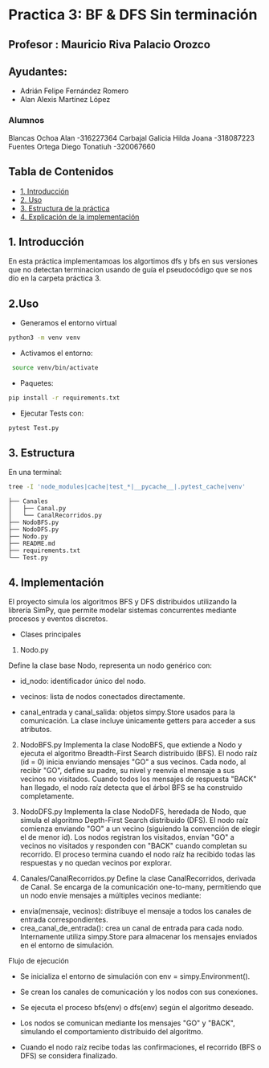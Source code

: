 # Practica 3: BF & DFS Sin terminación

## Profesor : Mauricio Riva Palacio Orozco
## Ayudantes:
- Adrián Felipe Fernández Romero
- Alan Alexis Martínez López
<p>

### Alumnos
Blancas Ochoa Alan -316227364 Carbajal Galicia Hilda Joana -318087223 Fuentes Ortega Diego Tonatiuh -320067660

## Tabla de Contenidos
- [1. Introducción](#1-introducción)
- [2. Uso](#2-uso)
- [3. Estructura de la práctica](#3-estructura)
- [4. Explicación de la implementación](#4-implementacion)

## **1. Introducción**
En esta práctica implementamoas los algortimos dfs y bfs en sus versiones que no detectan terminacion usando de guía el pseudocódigo que se nos dío en la carpeta práctica 3.

## **2.Uso**
- Generamos el entorno virtual

```bash
python3 -m venv venv
```
- Activamos el entorno:
```bash
 source venv/bin/activate
```
- Paquetes:
```bash
pip install -r requirements.txt
```
- Ejecutar Tests con:
```bash
pytest Test.py
```
## **3. Estructura**
En una terminal: 
```bash
tree -I 'node_modules|cache|test_*|__pycache__|.pytest_cache|venv'
```
```
├── Canales
│   ├── Canal.py
│   └── CanalRecorridos.py
├── NodoBFS.py
├── NodoDFS.py
├── Nodo.py
├── README.md
├── requirements.txt
└── Test.py
```

## **4. Implementación**
El proyecto simula los algoritmos BFS y DFS distribuidos utilizando la librería SimPy, que permite modelar sistemas concurrentes mediante procesos y eventos discretos.

- Clases principales

1. Nodo.py 

Define la clase base Nodo, representa un nodo genérico con:

- id_nodo: identificador único del nodo.

- vecinos: lista de nodos conectados directamente.

- canal_entrada y canal_salida: objetos simpy.Store usados para la comunicación.
La clase incluye únicamente getters para acceder a sus atributos.

2. NodoBFS.py
Implementa la clase NodoBFS, que extiende a Nodo y ejecuta el algoritmo Breadth-First Search distribuido (BFS).
El nodo raíz (id = 0) inicia enviando mensajes "GO" a sus vecinos.
Cada nodo, al recibir "GO", define su padre, su nivel y reenvía el mensaje a sus vecinos no visitados.
Cuando todos los mensajes de respuesta "BACK" han llegado, el nodo raíz detecta que el árbol BFS se ha construido completamente.

3. NodoDFS.py
Implementa la clase NodoDFS, heredada de Nodo, que simula el algoritmo Depth-First Search distribuido (DFS).
El nodo raíz comienza enviando "GO" a un vecino (siguiendo la convención de elegir el de menor id).
Los nodos registran los visitados, envían "GO" a vecinos no visitados y responden con "BACK" cuando completan su recorrido.
El proceso termina cuando el nodo raíz ha recibido todas las respuestas y no quedan vecinos por explorar.

4. Canales/CanalRecorridos.py
Define la clase CanalRecorridos, derivada de Canal.
Se encarga de la comunicación one-to-many, permitiendo que un nodo envíe mensajes a múltiples vecinos mediante:
- envia(mensaje, vecinos): distribuye el mensaje a todos los canales de entrada correspondientes.
- crea_canal_de_entrada(): crea un canal de entrada para cada nodo.
Internamente utiliza simpy.Store para almacenar los mensajes enviados en el entorno de simulación.

Flujo de ejecución

- Se inicializa el entorno de simulación con env = simpy.Environment().

- Se crean los canales de comunicación y los nodos con sus conexiones.

- Se ejecuta el proceso bfs(env) o dfs(env) según el algoritmo deseado.

- Los nodos se comunican mediante los mensajes "GO" y "BACK", simulando el comportamiento distribuido del algoritmo.

- Cuando el nodo raíz recibe todas las confirmaciones, el recorrido (BFS o DFS) se considera finalizado.